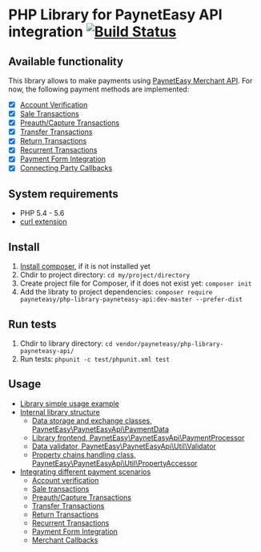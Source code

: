 # PHP Library for PaynetEasy API integration [![Build Status](https://travis-ci.org/payneteasy/php-library-payneteasy-api.png?branch=master)](https://travis-ci.org/payneteasy/php-library-paynet)
## Available functionality

This library allows to make payments using [PaynetEasy Merchant API](http://doc.payneteasy.com/). For now, the following payment methods are implemented:
- [x] [Account Verification](https://doc.payneteasy.com/integration/api_use_cases/server_to_server_account_verification.html)
- [x] [Sale Transactions](https://doc.payneteasy.com/integration/api_use_cases/server_to_server_sale.html)
- [x] [Preauth/Capture Transactions](https://doc.payneteasy.com/integration/api_use_cases/server_to_server_preauth_capture_and_cancel.html)
- [x] [Transfer Transactions](https://doc.payneteasy.com/integration/api_use_cases/server_to_server_transfer.html)
- [x] [Return Transactions](https://doc.payneteasy.com/integration/api_use_cases/return_transaction.html)
- [x] [Recurrent Transactions](https://doc.payneteasy.com/integration/api_use_cases/recurring_sale.html)
- [x] [Payment Form Integration](https://doc.payneteasy.com/integration/api_use_cases/sale_form.html)
- [x] [Connecting Party Callbacks](https://doc.payneteasy.com/integration/API_commands/merchant_callback_parameters.html)

## System requirements

* PHP 5.4 - 5.6
* [curl extension](http://php.net/manual/en/book.curl.php)

## Install

1. [Install composer](http://getcomposer.org/doc/00-intro.md), if it is not installed yet
2. Chdir to project directory: `cd my/project/directory`
3. Create project file for Composer, if it does not exist yet: `composer init`
4. Add the libraty to project dependencies: `composer require payneteasy/php-library-payneteasy-api:dev-master --prefer-dist`

## Run tests

1. Chdir to library directory: `cd vendor/payneteasy/php-library-payneteasy-api/`
2. Run tests: `phpunit -c test/phpunit.xml test`

## Usage

* [Library simple usage example](00-basic-tutorial.md)
* [Internal library structure](01-library-internals.md)
    * [Data storage and exchange classes, PaynetEasy\PaynetEasyApi\PaymentData](library-internals/00-payment-data.md)
    * [Library frontend, PaynetEasy\PaynetEasyApi\PaymentProcessor](library-internals/01-payment-processor.md)
    * [Data validator, PaynetEasy\PaynetEasyApi\Util\Validator](library-internals/02-validator.md)
    * [Property chains handling class, PaynetEasy\PaynetEasyApi\Util\PropertyAccessor](library-internals/03-property-accessor.md)
* [Integrating different payment scenarios](02-payment-scenarios.md)
    * [Account verification](payment-scenarios/07-account-verification.md)
    * [Sale transactions](payment-scenarios/00-sale-transactions.md)
    * [Preauth/Capture Transactions](payment-scenarios/01-preauth-capture-transactions.md)
    * [Transfer Transactions](payment-scenarios/02-transfer-transactions.md)
    * [Return Transactions](payment-scenarios/03-return-transactions.md)
    * [Recurrent Transactions](payment-scenarios/04-recurrent-transactions.md)
    * [Payment Form Integration](payment-scenarios/05-payment-form-integration.md)
    * [Merchant Callbacks](payment-scenarios/06-merchant-callbacks.md)
